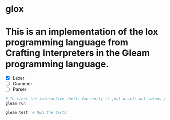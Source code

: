 # glox
# This is an implementation of the lox programming language from Crafting Interpreters in the Gleam programming language.

- [x] Lexer
- [ ] Grammer
- [ ] Parser

```sh
# To start the interactive shell. Currently it just prints out tokens produced from the user input.
gleam run   

gleam test  # Run the tests
```
